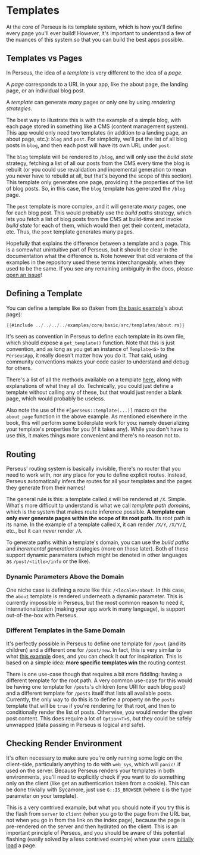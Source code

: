 # Templates

At the core of Perseus is its template system, which is how you'll define every page you'll ever build! However, it's important to understand a few of the nuances of this system so that you can build the best apps possible.

## Templates vs Pages

In Perseus, the idea of a _template_ is very different to the idea of a _page_.

A _page_ corresponds to a URL in your app, like the about page, the landing page, or an individual blog post.

A _template_ can generate _many_ pages or only one by using _rendering strategies_.

The best way to illustrate this is with the example of a simple blog, with each page stored in something like a CMS (content management system). This app would only need two templates (in addition to a landing page, an about page, etc.): `blog` and `post`. For simplicity, we'll put the list of all blog posts in `blog`, and then each post will have its own URL under `post`.

The `blog` template will be rendered to `/blog`, and will only use the _build state_ strategy, fetching a list of all our posts from the CMS every time the blog is rebuilt (or you could use revalidation and incremental generation to mean you never have to rebuild at all, but that's beyond the scope of this section). This template only generates one page, providing it the properties of the list of blog posts. So, in this case, the `blog` template has generated the `/blog` page.

The `post` template is more complex, and it will generate _many_ pages, one for each blog post. This would probably use the _build paths_ strategy, which lets you fetch a list of blog posts from the CMS at build-time and invoke _build state_ for each of them, which would then get their content, metadata, etc. Thus, the `post` template generates many pages.

Hopefully that explains the difference between a template and a page. This is a somewhat unintuitive part of Perseus, but it should be clear in the documentation what the difference is. Note however that old versions of the examples in the repository used these terms interchangeably, when they used to be the same. If you see any remaining ambiguity in the docs, please [open an issue](https://github.com/arctic-hen7/perseus/issues/new/choose)!

## Defining a Template

You can define a template like so (taken from [the basic example](https://github.com/arctic-hen7/perseus/blob/main/examples/core/basic/src/templates/about.rs)'s about page):

```rust
{{#include ../../../../examples/core/basic/src/templates/about.rs}}
```

It's seen as convention in Perseus to define each template in its own file, which should expose a `get_template()` function. Note that this is just convention, and as long as you get an instance of `Template<G>` to the `PerseusApp`, it really doesn't matter how you do it. That said, using community conventions makes your code easier to understand and debug for others.

There's a list of all the methods available on a template [here](https://docs.rs/perseus/0.3/perseus/template/struct.Template.html#implementations), along with explanations of what they all do. Technically, you could just define a template without calling any of these, but that would just render a blank page, which would probably be useless.

Also note the use of the `#[perseus::template(...)]` macro on the `about_page` function in the above example. As mentioned elsewhere in the book, this will perform some boilerplate work for you: namely deserializing your template's properties for you (if it takes any). While you don't have to use this, it makes things more convenient and there's no reason not to.

## Routing

Perseus' routing system is basically invisible, there's no router that you need to work with, nor any place for you to define explicit routes. Instead, Perseus automatically infers the routes for all your templates and the pages they generate from their names!

The general rule is this: a template called `X` will be rendered at `/X`. Simple. What's more difficult to understand is what we call _template path domains_, which is the system that makes route inference possible. **A template can only ever generate pages within the scope of its root path.** Its root path is its name. In the example of a template called `X`, it can render `/X/Y`, `/X/Y/Z`, etc., but it can _never_ render `/A`.

To generate paths within a template's domain, you can use the _build paths_ and _incremental generation_ strategies (more on those later). Both of these support dynamic parameters (which might be denoted in other languages as `/post/<title>/info` or the like).

### Dynamic Parameters Above the Domain

One niche case is defining a route like this: `/<locale>/about`. In this case, the `about` template is rendered underneath a dynamic parameter. This is currently impossible in Perseus, but the most common reason to need it, internationalization (making your app work in many language), is support out-of-the-box with Perseus.

### Different Templates in the Same Domain

It's perfectly possible in Perseus to define one template for `/post` (and its children) and a different one for `/post/new`. In fact, this is very similar to what [this example](https://github.com/arctic-hen7/perseus/tree/main/examples/core/state_generation/src/templates/build_paths.rs) does, and you can check it out for inspiration. This is based on a simple idea: **more specific templates win** the routing contest.

There is one use-case though that requires a bit more fiddling: having a different template for the root path. A very common use-case for this would be having one template for `/posts`'s children (one URl for each blog post) and a different template for `/posts` itself that lists all available posts. Currently, the only way to do this is to define a property on the `posts` template that will be `true` if you're rendering for that root, and then to conditionally render the list of posts. Otherwise, you would render the given post content. This does require a lot of `Option<T>`s, but they could be safely unwrapped (data passing in Perseus is logical and safe).

## Checking Render Environment

It's often necessary to make sure you're only running some logic on the client-side, particularly anything to do with `web_sys`, which will `panic!` if used on the server. Because Perseus renders your templates in both environments, you'll need to explicitly check if you want to do something only on the client (like get an authentication token from a cookie). This can be done trivially with Sycamore, just use `G::IS_BROWSER` (where `G` is the type parameter on your template).

This is a very contrived example, but what you should note if you try this is the flash from `server` to `client` (when you go to the page from the URL bar, not when you go in from the link on the index page), because the page is pre-rendered on the server and then hydrated on the client. This is an important principle of Perseus, and you should be aware of this potential flashing (easily solved by a less contrived example) when your users [initially load](:advanced/initial-loads) a page.

